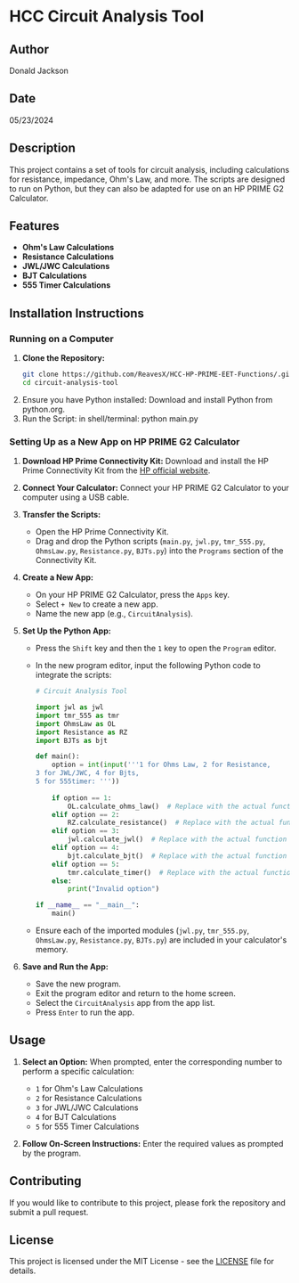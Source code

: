 # HCC Circuit Analysis Tool

## Author
Donald Jackson

## Date
05/23/2024

## Description
This project contains a set of tools for circuit analysis, including calculations for resistance, impedance, Ohm's Law, and more. The scripts are designed to run on Python, but they can also be adapted for use on an HP PRIME G2 Calculator.

## Features
- **Ohm's Law Calculations**
- **Resistance Calculations**
- **JWL/JWC Calculations**
- **BJT Calculations**
- **555 Timer Calculations**

## Installation Instructions

### Running on a Computer
1. **Clone the Repository:**
   ```sh
   git clone https://github.com/ReavesX/HCC-HP-PRIME-EET-Functions/.git
   cd circuit-analysis-tool
2. Ensure you have Python installed:
   Download and install Python from python.org.
3. Run the Script:
   in shell/terminal: 
   python main.py 

### Setting Up as a New App on HP PRIME G2 Calculator
1. **Download HP Prime Connectivity Kit:**
   Download and install the HP Prime Connectivity Kit from the [HP official website](https://www.hp.com/us-en/shop/pdp/hp-prime-graphing-calculator).

2. **Connect Your Calculator:**
   Connect your HP PRIME G2 Calculator to your computer using a USB cable.

3. **Transfer the Scripts:**
   - Open the HP Prime Connectivity Kit.
   - Drag and drop the Python scripts (`main.py`, `jwl.py`, `tmr_555.py`, `OhmsLaw.py`, `Resistance.py`, `BJTs.py`) into the `Programs` section of the Connectivity Kit.

4. **Create a New App:**
   - On your HP PRIME G2 Calculator, press the `Apps` key.
   - Select `+ New` to create a new app.
   - Name the new app (e.g., `CircuitAnalysis`).

5. **Set Up the Python App:**
   - Press the `Shift` key and then the `1` key to open the `Program` editor.
   - In the new program editor, input the following Python code to integrate the scripts:

     ```python
     # Circuit Analysis Tool

     import jwl as jwl
     import tmr_555 as tmr
     import OhmsLaw as OL
     import Resistance as RZ
     import BJTs as bjt

     def main():
         option = int(input('''1 for Ohms Law, 2 for Resistance,
     3 for JWL/JWC, 4 for Bjts,
     5 for 555timer: '''))
             
         if option == 1:
             OL.calculate_ohms_law()  # Replace with the actual function name
         elif option == 2:
             RZ.calculate_resistance()  # Replace with the actual function name
         elif option == 3: 
             jwl.calculate_jwl()  # Replace with the actual function name
         elif option == 4:
             bjt.calculate_bjt()  # Replace with the actual function name
         elif option == 5: 
             tmr.calculate_timer()  # Replace with the actual function name
         else:
             print("Invalid option")

     if __name__ == "__main__":
         main()
     ```

   - Ensure each of the imported modules (`jwl.py`, `tmr_555.py`, `OhmsLaw.py`, `Resistance.py`, `BJTs.py`) are included in your calculator's memory.

6. **Save and Run the App:**
   - Save the new program.
   - Exit the program editor and return to the home screen.
   - Select the `CircuitAnalysis` app from the app list.
   - Press `Enter` to run the app.

## Usage
1. **Select an Option:**
   When prompted, enter the corresponding number to perform a specific calculation:
   - `1` for Ohm's Law Calculations
   - `2` for Resistance Calculations
   - `3` for JWL/JWC Calculations
   - `4` for BJT Calculations
   - `5` for 555 Timer Calculations

2. **Follow On-Screen Instructions:**
   Enter the required values as prompted by the program.

## Contributing
If you would like to contribute to this project, please fork the repository and submit a pull request.

## License
This project is licensed under the MIT License - see the [LICENSE](LICENSE) file for details.